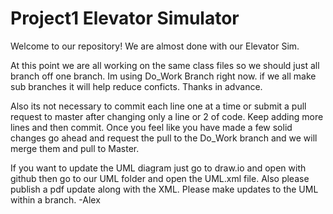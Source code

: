 # Project1  Elevator Simulator

Welcome to our repository!
We are almost done with our Elevator Sim.


At this point we are all working on the same class files so we should just all branch off one branch. Im using Do_Work Branch right now. if we all make sub branches it will help reduce conficts.
Thanks in advance.


Also its not necessary to commit each line one at a time or submit a pull request to master after changing only a line or 2 of code. Keep adding more lines and then commit. Once you feel like you have made a few solid changes go ahead and request the pull to the Do_Work branch and we will merge them and pull to Master.


If you want to update the UML diagram just go to draw.io and open with github then go to our UML folder and open the UML.xml file. Also please publish a pdf update along with the XML. Please make updates to the UML within a branch.
-Alex
